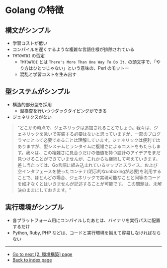 # Golang の特徴

## 構文がシンプル

* 学習コストが低い
* コンパイルを遅くするような複雑な言語仕様が排除されている
* `TMTOWTDI` の否定
  * `TMTOWTDI` とは `There's More Than One Way To Do It.` の頭文字で、「やり方はひとつじゃない」という意味の、Perl のモットー
  * 混乱と学習コストを生み出す

## 型システムがシンプル

* 構造的部分型を採用
  * 型検査を行いつつダックタイピングができる
* ジェネリクスがない

> "どこかの時点で、ジェネリックは追加されることでしょう。我々は、ジェネリックを急いで実装する必要はないと思っていますが、一部のプログラマにとって必要であることは理解しています。ジェネリックは便利ではありますが、型システムとランタイムに複雑さによるコストをもたらします。我々は、この複雑さに見合うだけの価値を持つ設計のアイデアをまだ見つけることができていませんが、これからも継続して考えていきます。
差し当たっては、Go言語に組み込まれているマップとスライス、および空インタフェースを使ったコンテナ(明示的なunboxingが必要)を利用することで、ほとんどの場合、ジェネリックで実現可能なことと同等のコードを如才なくとはいきませんが記述することが可能です。
この問題は、未解決のままにしておきます。"

## 実行環境がシンプル

* 各プラットフォーム用にコンパイルしたあとは、バイナリを実行パスに配置するだけ
* Python, Ruby, PHP などは、コードと実行環境を揃えて容易しなければならない

***

* [Go to next [2. 環境構築] page](./install.md)
* [Back to index page](../README.md)
